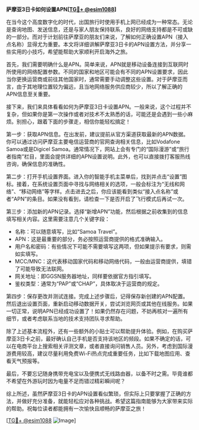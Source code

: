 **萨摩亚3日卡如何设置APN[[TG💪+ @esim1088](https://t.me/s/esim1088)]**

在当今这个高度数字化的时代，出国旅行时使用手机上网已经成为一种常态。无论是查询地图、发送信息，还是与家人朋友保持联系，良好的网络支持都是不可或缺的一部分。而对于计划前往萨摩亚的朋友们来说，了解如何正确设置APN（接入点名称）显得尤为重要。本文将详细讲解萨摩亚3日卡的APN设置方法，并分享一些实用的小技巧，希望能帮助大家顺利开启海外之旅。

首先，我们需要明确什么是APN。简单来说，APN就是移动设备连接到互联网时所使用的网络配置参数。不同的国家和地区可能会有不同的APN设置要求，因此当你更换运营商或前往其他国家时，通常需要手动调整这些设置。对于萨摩亚而言，由于其地理位置较为偏远，且当地网络服务供应商较少，所以了解正确的APN信息至关重要。

接下来，我们来具体看看如何为萨摩亚3日卡设置APN。一般来说，这个过程并不复杂，但如果你是第一次操作或者对技术不太熟悉的话，可能还是会遇到一些小麻烦。别担心，跟着下面的步骤走，相信你能轻松搞定！

第一步：获取APN信息。在出发前，建议提前从官方渠道获取最新的APN数据。你可以通过访问萨摩亚主要电信运营商的官网查询相关信息，比如Vodafone Samoa或是Digicel Samoa。通常情况下，网站上会有专门的“国际漫游”或“旅行者指南”栏目，里面会提供详细的APN设置说明。此外，也可以直接拨打客服热线咨询，确保信息的准确性。

第二步：打开手机设置界面。进入你的智能手机主菜单后，找到并点击“设置”图标。接着，在系统设置页面中寻找与网络相关的选项，一般会标注为“无线和网络”、“移动网络”等字样。点击进去之后，你应该能看到类似“接入点名称”或者“APN”的条目。如果没有看到，请检查一下是否开启了飞行模式后再试一次。

第三步：添加新的APN记录。选择“新增APN”功能，然后根据之前收集到的信息填写相关内容。这里需要注意几个关键字段：
- 名称：可以随意填写，比如“Samoa Travel”。
- APN：这是最重要的部分，务必按照运营商提供的格式准确输入。
- 用户名和密码：有些情况下可能不需要填写这两项，但如果提示有要求，则需如实填写。
- MCC/MNC：这代表移动国家代码和移动网络代码，一般由运营商提供，填错了可能导致无法联网。
- 网关地址：即GGSN服务器地址，同样要依据官方指引填写。
- 鉴权类型：通常为“PAP”或“CHAP”，具体取决于运营商的规定。

第四步：保存更改并测试连接。完成上述步骤后，记得保存新创建的APN配置。然后退出设置页面，重新启动移动数据开关，尝试浏览网页或其他在线服务。如果一切正常，说明APN已经成功设置了！如果仍然存在问题，不妨再核对一遍所有细节，或者考虑联系当地的技术支持团队寻求帮助。

除了上述基本流程外，还有一些额外的小贴士可以帮助提升体验。例如，在购买萨摩亚3日卡之前，最好确认自己手机是否支持该地区的频段。如果不确定的话，可以在电商平台上搜索相关评测文章，或者直接询问销售人员。另外，考虑到国际漫游费用较高，建议尽量利用免费Wi-Fi热点完成重要任务，比如下载地图应用、查看天气预报等。

最后，不要忘记随身携带充电宝以及便携式无线路由器，以备不时之需。毕竟谁都不希望在外游玩时因为电量不足而错过精彩瞬间呢？

综上所述，虽然萨摩亚3日卡的APN设置看似繁琐，但实际上只要掌握了正确的方法，并做好充分准备，就能轻松应对各种挑战。希望这篇指南能够为大家带来实际的帮助。祝每位读者都能拥有一次愉快且顺畅的萨摩亚之旅！

[[TG💪+ @esim1088](https://t.me/s/esim1088) ![Image](https://i.postimg.cc/4NQfJmqS/Snipaste-2025-05-13-00-14-12.png)]